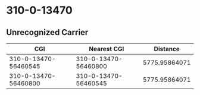 # 310-0-13470
## Unrecognized Carrier


| CGI | Nearest CGI | Distance |
|-----|-------------|----------|
| 310-0-13470-56460545 | 310-0-13470-56460800 | 5775.95864071 |
| 310-0-13470-56460800 | 310-0-13470-56460545 | 5775.95864071 |
